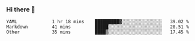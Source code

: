 ### Hi there 👋

<!--
**yeya24/yeya24** is a ✨ _special_ ✨ repository because its `README.md` (this file) appears on your GitHub profile.

Here are some ideas to get you started:

- 🔭 I’m currently working on ...
- 🌱 I’m currently learning ...
- 👯 I’m looking to collaborate on ...
- 🤔 I’m looking for help with ...
- 💬 Ask me about ...
- 📫 How to reach me: ...
- 😄 Pronouns: ...
- ⚡ Fun fact: ...
-->

<!--START_SECTION:waka-->

```text
YAML             1 hr 18 mins    █████████▓░░░░░░░░░░░░░░░   39.02 %
Markdown         41 mins         █████░░░░░░░░░░░░░░░░░░░░   20.51 %
Other            35 mins         ████▒░░░░░░░░░░░░░░░░░░░░   17.45 %
```

<!--END_SECTION:waka-->
